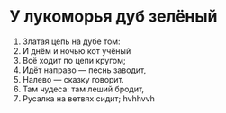 # У лукоморья дуб зелёный
1) Златая цепь на дубе том:
2) И днём и ночью кот учёный
3) Всё ходит по цепи кругом;
4) Идёт направо — песнь заводит,
5) Налево — сказку говорит.
6) Там чудеса: там леший бродит,
7) Русалка на ветвях сидит;
hvhhvvh